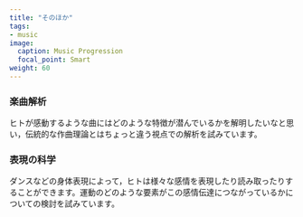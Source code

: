 ```yaml
---
title: "そのほか"
tags:
- music
image:
  caption: Music Progression
  focal_point: Smart
weight: 60
---
```


### 楽曲解析

ヒトが感動するような曲にはどのような特徴が潜んでいるかを解明したいなと思い，伝統的な作曲理論とはちょっと違う視点での解析を試みています。

### 表現の科学

ダンスなどの身体表現によって，ヒトは様々な感情を表現したり読み取ったりすることができます。運動のどのような要素がこの感情伝達につながっているかについての検討を試みています。
